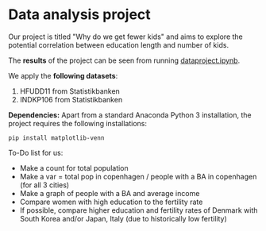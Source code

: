 # Data analysis project

Our project is titled "Why do we get fewer kids"  and aims to explore the potential correlation between education length and number of kids.

The **results** of the project can be seen from running [dataproject.ipynb](dataproject.ipynb).

We apply the **following datasets**:

1. HFUDD11 from Statistikbanken
1. INDKP106 from Statistikbanken

**Dependencies:** Apart from a standard Anaconda Python 3 installation, the project requires the following installations:

``pip install matplotlib-venn``


To-Do list for us:
* Make a count for total population
* Make a var = total pop in copenhagen / people with a BA in copenhagen (for all 3 cities)
* Make a graph of people with a BA and average income
* Compare women with high education to the fertility rate
* If possible, compare higher education and fertility rates of Denmark with South Korea and/or Japan, Italy (due to historically low fertility)
